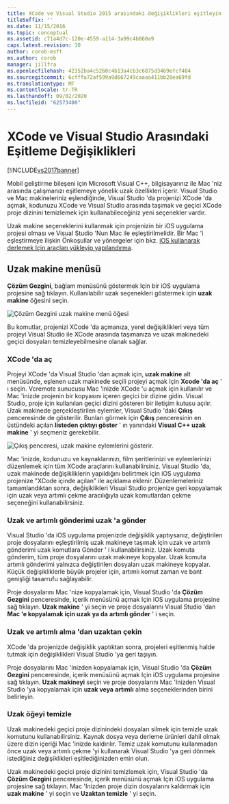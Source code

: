 ```yaml
---
title: XCode ve Visual Studio 2015 arasındaki değişiklikleri eşitleyin | Microsoft Docs
titleSuffix: ''
ms.date: 11/15/2016
ms.topic: conceptual
ms.assetid: c71a4d7c-120e-4559-a114-3a99c4b860a9
caps.latest.revision: 10
author: corob-msft
ms.author: corob
manager: jillfra
ms.openlocfilehash: 42352ba4c5260c4b13a4cb3c6875d3469efcf404
ms.sourcegitcommit: 6cfffa72af599a9d667249caaaa411bb28ea69fd
ms.translationtype: MT
ms.contentlocale: tr-TR
ms.lasthandoff: 09/02/2020
ms.locfileid: "62573400"
---
```

# <a name="sync-changes-between-xcode-and-visual-studio"></a>XCode ve Visual Studio Arasındaki Eşitleme Değişiklikleri
[!INCLUDE[vs2017banner](../includes/vs2017banner.md)]

Mobil geliştirme bileşeni için Microsoft Visual C++, bilgisayarınız ile Mac 'niz arasında çalışmanızı eşitlemeye yönelik uzak özellikleri içerir. Visual Studio ve Mac makineleriniz eşlendiğinde, Visual Studio 'da projenizi XCode 'da açmak, kodunuzu XCode ve Visual Studio arasında taşımak ve geçici XCode proje dizinini temizlemek için kullanabileceğiniz yeni seçenekler vardır.

 Uzak makine seçeneklerini kullanmak için projenizin bir iOS uygulama projesi olması ve Visual Studio 'Nun Mac ile eşleştirilmelidir. Bir Mac 'i eşleştirmeye ilişkin Önkoşullar ve yönergeler için bkz. [iOS kullanarak derlemek Için araçları yükleyip yapılandırma](../cross-platform/install-and-configure-tools-to-build-using-ios.md).

## <a name="the-remote-machine-menu"></a>Uzak makine menüsü
 **Çözüm Gezgini**, bağlam menüsünü göstermek Için bir iOS uygulama projesine sağ tıklayın. Kullanılabilir uzak seçenekleri göstermek için **uzak makine** öğesini seçin.

 ![Çözüm Gezgini uzak makine menü öğesi](../cross-platform/media/cppmdd-u2-remotemachine-menu.jpg "CPPMDD_U2_RemoteMachine_Menu")

 Bu komutlar, projenizi XCode 'da açmanıza, yerel değişiklikleri veya tüm projeyi Visual Studio ile XCode arasında taşımanıza ve uzak makinedeki geçici dosyaları temizleyebilmesine olanak sağlar.

### <a name="open-in-xcode"></a>XCode 'da aç
 Projeyi XCode 'da Visual Studio 'dan açmak için, **uzak makine** alt menüsünde, eşlenen uzak makinede seçili projeyi açmak Için **Xcode 'da aç** ' ı seçin. Vcremote sunucusu Mac 'inizde XCode 'u açmak için kullanılır ve Mac 'inizde projenin bir kopyasını içeren geçici bir dizine gidin. Visual Studio, proje için kullanılan geçici dizini gösteren bir iletişim kutusu açılır. Uzak makinede gerçekleştirilen eylemler, Visual Studio 'daki **Çıkış** penceresinde de gösterilir. Bunları görmek için **Çıkış** penceresinin en üstündeki açılan **listeden çıktıyı göster** ' ın yanındaki **Visual C++ uzak makine** ' yi seçmeniz gerekebilir.

 ![Çıkış penceresi, uzak makine eylemlerini gösterir.](../cross-platform/media/cppmdd-u2-remotemachine-output.png "CPPMDD_U2_RemoteMachine_Output")

 Mac 'inizde, kodunuzu ve kaynaklarınızı, film şeritlerinizi ve eylemlerinizi düzenlemek için tüm XCode araçlarını kullanabilirsiniz. Visual Studio 'da, uzak makinede değişikliklerin yapıldığını belirtmek için iOS uygulama projenize "XCode içinde açılan" ile açıklama eklenir. Düzenlemeleriniz tamamlandıktan sonra, değişiklikleri Visual Studio projenize geri kopyalamak için uzak veya artımlı çekme aracılığıyla uzak komutlardan çekme seçeneğini kullanabilirsiniz.

### <a name="push-to-remote-and-incremental-push-to-remote"></a>Uzak ve artımlı gönderimi uzak 'a gönder
 Visual Studio 'da iOS uygulama projenizde değişiklik yaptıysanız, değiştirilen proje dosyalarını eşleştirilmiş uzak makineye taşımak için uzak ve artımlı gönderimi uzak komutlara Gönder ' i kullanabilirsiniz. Uzak komuta gönderim, tüm proje dosyalarını uzak makineye kopyalar. Uzak komuta artımlı gönderimi yalnızca değiştirilen dosyaları uzak makineye kopyalar. Küçük değişikliklerle büyük projeler için, artımlı komut zaman ve bant genişliği tasarrufu sağlayabilir.

 Proje dosyalarını Mac 'nize kopyalamak için, Visual Studio 'da **Çözüm Gezgini** penceresinde, içerik menüsünü açmak Için iOS uygulama projesine sağ tıklayın. **Uzak makine** ' yi seçin ve proje dosyalarını Visual Studio 'dan **Mac 'e kopyalamak için uzak ya da** **artımlı gönder** ' i seçin.

### <a name="pull-from-remote-and-incremental-pull-from-remote"></a>Uzak ve artımlı alma 'dan uzaktan çekin
 XCode 'da projenizde değişiklik yaptıktan sonra, projeleri eşitlenmiş halde tutmak için değişiklikleri Visual Studio 'ya geri taşıyın.

 Proje dosyalarını Mac 'Inizden kopyalamak için, Visual Studio 'da **Çözüm Gezgini** penceresinde, içerik menüsünü açmak Için iOS uygulama projesine sağ tıklayın. **Uzak makineyi** seçin ve proje dosyalarını Mac 'Inizden Visual Studio 'ya kopyalamak için **uzak veya** **artımlı** alma seçeneklerinden birini belirleyin.

### <a name="clean-remote"></a>Uzak öğeyi temizle
 Uzak makinedeki geçici proje dizinindeki dosyaları silmek için temizle uzak komutunu kullanabilirsiniz. Kaynak dosya veya derleme ürünleri dahil olmak üzere dizin içeriği Mac 'inizde kaldırılır. Temiz uzak komutunu kullanmadan önce uzak veya artımlı çekme 'yi kullanarak Visual Studio 'ya geri dönmek istediğiniz değişiklikleri eşitlediğinizden emin olun.

 Uzak makinedeki geçici proje dizinini temizlemek için, Visual Studio 'da **Çözüm Gezgini** penceresinde, içerik menüsünü açmak Için iOS uygulama projesine sağ tıklayın. Mac 'Inizden proje dizin dosyalarını kaldırmak için **uzak makine** ' yi seçin ve **Uzaktan temizle** ' yi seçin.
